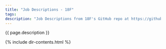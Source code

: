 ```yaml
---
title: "Job Descriptions - 18F"
tags: 
description: "Job Descriptions from 18F's GitHub repo at https://github.com/18F/join.tts.gsa.gov"
---
```


{{ page.description }}

{% include dir-contents.html %}
